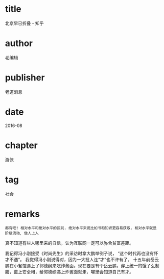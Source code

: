 # title
北京早已折叠 - 知乎

# author
老编辑

# publisher
老道消息

# date
2016-08

# chapter
游侠

# tag
社会

# remarks
`都有吧! 相对水平和绝对水平的区别. 绝对水平来说比如书和知识更容易获取. 相对水平就是阶级流动, 做人上人`

真不知道有些人哪里来的自信，认为互联网一定可以弥合贫富差距。

我记得冯小刚接受《时尚先生》的采访时拿大鹏举例子说，
“这个时代再也没有怀才不遇”。
我觉得冯小刚说得对，因为一大批人连“才”也不许有了。
十五年前岳云鹏在小餐馆遇上了郭德纲来吃炸酱面，现在要是有个岳云鹏，穿上统一的饿了么制服，戴上安全帽，给郭德纲递上炸酱面就走，哪里会知道自己有才。
